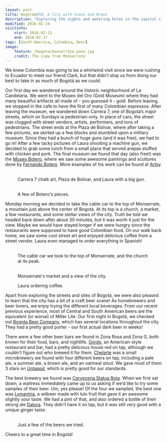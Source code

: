 ```yaml
---
layout: post
title: Bogotá&#58; A City with Views and Brews
description: "Exploring the sights and watering holes in the capital city of Colombia."
modified: 2016-02-19
visitinfo:
    start: 2016-02-13
    end: 2016-02-17
tags: [South-America, Colombia, Beer]
image:
    feature: /bogota/monserrate_pano.jpg
    credit: The view from Monserrate
---
```


We knew Colombia was going to be a whirlwind visit since we were rushing to Ecuador to meet our friend Clark, but that didn't stop us from doing our best to take in as much of Bogotá as we could.

Our first day we wandered around the historic neighborhood of La Candelaria. We went to the Museo del Oro (Gold Museum) where they had many beautiful artifacts all made of - you guessed it - gold. Before leaving, we stopped in the cafe to have the first of many Colombian espressos. After leaving the museum, we wandered down Carrera 7, one of Bogotá’s major streets, which on Sundays is pedestrian-only. In place of cars, the street was clogged with street vendors, artists, performers, and tons of pedestrians. The street ends at the Plaza de Bolívar, where after taking a few pictures, we skirted up a few blocks and stumbled upon a military museum. Since they had a bunch of huge guns (and it was free), we had to go in! After a few tacky pictures of Laura shooting a machine gun, we decided to grab some lunch from a small place that served arepas stuffed with chicken and pork. The final museum we found that day (also free!) was the [Museo Botero](http://www.banrepcultural.org/bogota/museo-botero), where we saw some awesome paintings and scultures done by [Fernando Botero](https://en.wikipedia.org/wiki/Fernando_Botero). More examples of his work can be found at [Artsy](https://www.artsy.net/artist/fernando-botero).
<figure class="third">
    <a href="/images/bogota/carrera_7_chalk.jpg"><img src="/images/bogota/carrera_7_chalk.jpg" alt=""></a>
    <a href="/images/bogota/laura_in_plaza_de_bolivar.jpg"><img src="/images/bogota/laura_in_plaza_de_bolivar.jpg" alt=""></a>
    <a href="/images/bogota/laura_with_a_big_gun.jpg"><img src="/images/bogota/laura_with_a_big_gun.jpg" alt=""></a>
    <figcaption>Carrera 7 chalk art, Plaza de Bolívar, and Laura with a big gun.</figcaption>
</figure>
<figure class="third">
    <a href="/images/bogota/botero_butt_sculpture.jpg"><img src="/images/bogota/botero_butt_sculpture.jpg" alt=""></a>
    <a href="/images/bogota/botero_mona_lisa.jpg"><img src="/images/bogota/botero_mona_lisa.jpg" alt=""></a>
    <a href="/images/bogota/botero_owl.jpg"><img src="/images/bogota/botero_owl.jpg" alt=""></a>
    <figcaption>A few of Botero's pieces.</figcaption>
</figure>

Monday morning we decided to take the cable car to the top of Monserrate, a mountain just above the center of Bogotá. At its top is a church, a market, a few restaurants, and some stellar views of the city. Truth be told we headed back down after about 30 minutes, but it was worth it just for the view. Maybe we would have stayed longer if we were hungry since the restaurants were supposed to have good Colombian food. On our walk back home, we saw some cool street art and enjoyed delicious coffee from a street vendor. Laura even managed to order everything in Spanish!
<figure class="half">
    <a href="/images/bogota/cable_car.jpg"><img src="/images/bogota/cable_car.jpg" alt=""></a>
    <a href="/images/bogota/church_on_monserrate.jpg"><img src="/images/bogota/church_on_monserrate.jpg" alt=""></a>
    <figcaption>The cable car we took to the top of Monserrate, and the church at its peak.</figcaption>
</figure>
<figure class="half">
    <a href="/images/bogota/market_on_monserrate.jpg"><img src="/images/bogota/market_on_monserrate.jpg" alt=""></a>
    <a href="/images/bogota/clouds_from_monserrate.jpg"><img src="/images/bogota/clouds_from_monserrate.jpg" alt=""></a>
    <figcaption>Monserrate's market and a view of the city.</figcaption>
</figure>
<figure>
    <a href="/images/bogota/ordering_coffee.jpg"><img src="/images/bogota/ordering_coffee.jpg" alt=""></a>
    <figcaption>Laura ordering coffee.</figcaption>
</figure>

Apart from exploring the streets and sites of Bogotá, we were also pleased to learn that the city has a bit of a craft beer scene! As homebrewers and beer lovers, we enjoy trying the different local beverages. From our recent previous experience, most of Central and South American beers are the equivalent (or worse) of Miller Lite. Our first night in Bogotá, we checked out [Bogota Beer Company](http://bogotabeercompany.com/), which has several locations throughout the city. They had a pretty good porter - our first actual dark beer in weeks!

There were a few other beer bars we found in Zona Rosa and Zona G, both known for their food, bars, and nightlife. [Gordo](http://gordobar.com/), an American-style restaurant and bar, had a pretty delicious house red on tap, although we couldn’t figure out who brewed it for them. [Chelarte](http://www.chelarte.com/) was a small microbrewery we found with four different beers on tap, including a pale ale, a summer ale, a brown ale, and an oatmeal stout. We gave most of them 3 stars on [Untappd](https://untappd.com/user/veswill3), which is pretty good for our standards.

The best brewery we found was [Cerveceria Statua Rota](https://www.facebook.com/StatuaRota#_=_). When we first sat down, a waitress immediately came up to us asking if we’d like to try some samples of their beer. Um, yes please! Of the four we sampled, the best one was [Lymantria](https://untappd.com/b/statua-rosa-lymantria/1214263), a witbeer made with lulo fruit that gave it an awesome slightly sour taste. We had a pint of that, and also ordered a bottle of their strong ale [Datura](https://untappd.com/b/cerveceria-statua-rota-datura/1052292). They didn’t have it on tap, but it was still very good with a unique ginger taste.
<figure class="half">
    <a href="/images/bogota/chelarte.jpg"><img src="/images/bogota/chelarte.jpg" alt=""></a>
    <a href="/images/bogota/statua_rota.jpg"><img src="/images/bogota/statua_rota.jpg" alt=""></a>
    <figcaption>Just a few of the beers we tried.</figcaption>
</figure>

Cheers to a great time in Bogotá!
